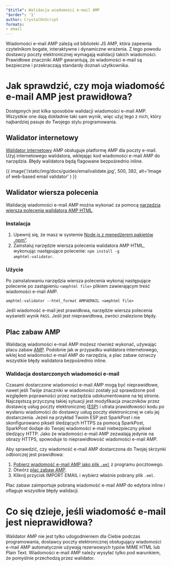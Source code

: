 ```yaml
---
"$title": Walidacja wiadomości e-mail AMP
"$order": '1'
author: CrystalOnScript
formats:
- email
---
```


Wiadomości e-mail AMP zależą od biblioteki JS AMP, która zapewnia czytelnikom bogate, interaktywne i dynamiczne wrażenia. Z tego powodu dostawcy poczty elektronicznej wymagają walidacji takich wiadomości. Prawidłowe znaczniki AMP gwarantują, że wiadomości e-mail są bezpieczne i przekraczają standardy doznań użytkownika.

# Jak sprawdzić, czy moja wiadomość e-mail AMP jest prawidłowa?

Dostępnych jest kilka sposobów walidacji wiadomości e-mail AMP. Wszystkie one dają dokładnie taki sam wynik, więc użyj tego z nich, który najbardziej pasuje do Twojego stylu programowania.

## Walidator internetowy

[Walidator internetowy](https://validator.ampproject.org/#htmlFormat=AMP4EMAIL) AMP obsługuje platformę AMP dla poczty e-mail. Użyj internetowego walidatora, wklejając kod wiadomości e-mail AMP do narzędzia. Błędy walidatora będą flagowane bezpośrednio inline.

{{ image('/static/img/docs/guides/emailvalidate.jpg', 500, 382, alt='Image of web-based email validator' ) }}

## Walidator wiersza polecenia

Walidację wiadomości e-mail AMP można wykonać za pomocą [narzędzia wiersza polecenia walidatora AMP HTML](https://www.npmjs.com/package/amphtml-validator).

### Instalacja

1. Upewnij się, że masz w systemie [Node.js z menedżerem pakietów „npm”](https://docs.npmjs.com/downloading-and-installing-node-js-and-npm).
2. Zainstaluj <a>narzędzie wiersza polecenia walidatora AMP HTML</a>, wykonując następujące polecenie: <code>npm install -g amphtml-validator</code>.

### Użycie

Po zainstalowaniu narzędzia wiersza polecenia wykonaj następujące polecenie po zastąpieniu `<amphtml file>` plikiem zawierającym treść wiadomości e-mail AMP.

```
amphtml-validator --html_format AMP4EMAIL <amphtml file>
```

Jeśli wiadomość e-mail jest prawidłowa, narzędzie wiersza polecenia wyświetli wynik `PASS`. Jeśli jest nieprawidłowa, zwróci znalezione błędy.

## Plac zabaw AMP

Walidację wiadomości e-mail AMP możesz również wykonać, używając placu zabaw [AMP](https://playground.amp.dev/?runtime=amp4email). Podobnie jak w przypadku walidatora internetowego, wklej kod wiadomości e-mail AMP do narzędzia, a plac zabaw oznaczy wszystkie błędy walidatora bezpośrednio inline.

### Walidacja dostarczonych wiadomości e-mail

Czasami dostarczone wiadomości e-mail AMP mogą być nieprawidłowe, nawet jeśli Twóje znaczniki w wiadomości zostały już sprawdzone pod względem poprawności przez narzędzia udokumentowane na tej stronie. Najczęstszą przyczyną takiej sytuacji jest modyfikacja znaczników przez dostawcę usług poczty elektronicznej ([ESP](https://amp.dev/support/faq/email-support/)) i utrata prawidłowości kodu po wysłaniu wiadomości do dostawcy usług poczty elektronicznej w celu jej dostarczenia. Jeżeli na przykład Twoim ESP jest SparkPost i nie skonfigurowano pikseli śledzących HTTPS za pomocą SparkPost, SparkPost dodaje do Twojej wiadomości e-mail niebezpieczny piksel śledzący HTTP. Jako że wiadomości e-mail AMP zezwalają jedynie na obrazy HTTPS, spowoduje to nieprawidłowość wiadomości e-mail AMP.

Aby sprawdzić, czy wiadomość e-mail AMP dostarczona do Twojej skrzynki odbiorczej jest prawidłowa:

1. [Pobierz wiadomość e-mail AMP jako plik `.eml`](https://www.codetwo.com/kb/export-email-to-file) z programu pocztowego.
2. Otwórz [plac zabaw AMP](https://playground.amp.dev/?runtime=amp4email).
3. Kliknij przycisk IMPORT EMAIL i wybierz właśnie pobrany plik `.eml`.

Plac zabaw zaimportuje pobraną wiadomość e-mail AMP do edytora inline i oflaguje wszystkie błędy walidacji.

# Co się dzieje, jeśli wiadomość e-mail jest nieprawidłowa?

Walidator AMP nie jest tylko udogodnieniem dla Ciebie podczas programowania, dostawcy poczty elektronicznej obsługujący wiadomości e-mail AMP automatycznie używają rezerwowych typów MIME HTML lub Plain Text. Wiadomości e-mail AMP należy wysyłać tylko pod warunkiem, że pomyślnie przechodzą przez walidator.
